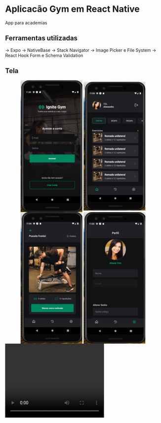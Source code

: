 # Aplicacão Gym em React Native

App para academias

## Ferramentas utilizadas

-> Expo
-> NativeBase
-> Stack Navigator
-> Image Picker e File System
-> React Hook Form e Schema Validation


## Tela

<div align="center">
    <img src="./src/assets/telaHome.png" width="200px" align="center" > 
    <img src="./src/assets/telaExercicios.png" width="200px" align="center" > 
    <img src="./src/assets/telaSobre.png" width="200px" align="center" > 
    <img src="./src/assets/telaPerfil.png" width="200px" align="center" > 
</div>


<video width="320" height="240" controls>
  <source src="./src/assets/telas.mp4" type="video/mp4">
  Your browser does not support the video tag.
</video>
